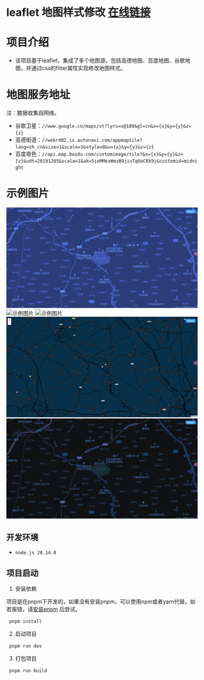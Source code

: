 # leaflet 地图样式修改 [在线链接](https://fate-ui.github.io/leaflet-map-style/#/home)

# 项目介绍
- 该项目基于leaflet，集成了多个地图源，包括高德地图、百度地图、谷歌地图，并通过css的filter属性实现修改地图样式。

# 地图服务地址
注：数据收集自网络。
- 谷歌卫星：`//www.google.cn/maps/vt?lyrs=s@189&gl=cn&x={x}&y={y}&z={z}`
- 高德街道：`//webrd02.is.autonavi.com/appmaptile?lang=zh_cn&size=1&scale=1&style=8&x={x}&y={y}&z={z}`
- 百度夜色：`//api.map.baidu.com/customimage/tile?&x={x}&y={y}&z={z}&udt=20191205&scale=1&ak=5ieMMexWmzB9jivTq6oCRX9j&customid=midnight`

# 示例图片
![示例图片](/public/md/img3.png)
![示例图片](/public/md/img.png)
![示例图片](/public/md/img1.png)
![示例图片](/public/md/img2.png)
![示例图片](/public/md/img4.png)

## 开发环境
- `node.js 20.14.0`

## 项目启动

1. 安装依赖

项目是在pnpm下开发的，如果没有安装pnpm，可以使用npm或者yarn代替。如若报错，请[安装pnpm](https://www.pnpm.cn/installation)
后尝试。

```bash
 pnpm install
```

2. 启动项目

```bash
 pnpm run dev
```

3. 打包项目

```bash
 pnpm run build
```
